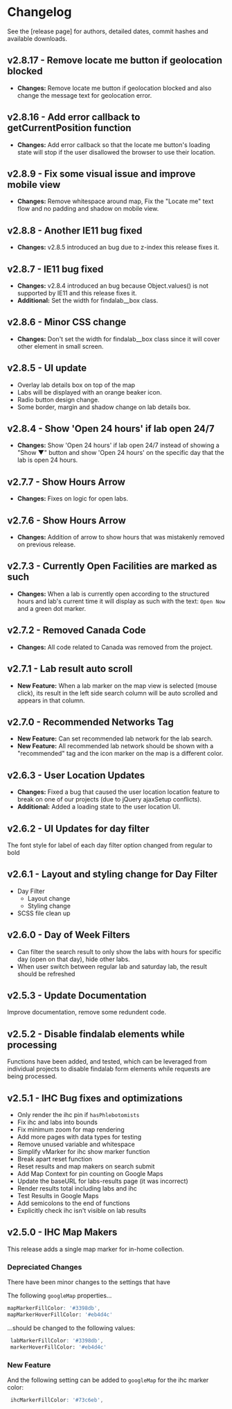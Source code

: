 # Changelog

See the [release page] for authors, detailed dates, commit hashes and available downloads.

## v2.8.17 - Remove locate me button if geolocation blocked

- **Changes:** Remove locate me button if geolocation blocked and also change the message text for geolocation error.

## v2.8.16 - Add error callback to getCurrentPosition function

- **Changes:** Add error callback so that the locate me button's loading state will stop if the user disallowed the
browser to use their location.

## v2.8.9 - Fix some visual issue and improve mobile view

- **Changes:** Remove whitespace around map, Fix the "Locate me" text flow and no padding and shadow on mobile view.

## v2.8.8 - Another IE11 bug fixed

- **Changes:** v2.8.5 introduced an bug due to z-index this release fixes it.

## v2.8.7 - IE11 bug fixed

- **Changes:** v2.8.4 introduced an bug because Object.values() is not supported by IE11 and this release fixes it.
- **Additional:** Set the width for findalab__box class.

## v2.8.6 - Minor CSS change

- **Changes:** Don't set the width for findalab__box class since it will cover other element in small screen.

## v2.8.5 - UI update

- Overlay lab details box on top of the map
- Labs will be displayed with an orange beaker icon.
- Radio button design change.
- Some border, margin and shadow change on lab details box.

## v2.8.4 - Show 'Open 24 hours' if lab open 24/7

- **Changes:** Show 'Open 24 hours' if lab open 24/7 instead of showing a "Show ▼" button and show 'Open 24 hours' on the specific day that the lab is open 24 hours.

## v2.7.7 - Show Hours Arrow

- **Changes:** Fixes on logic for open labs.

## v2.7.6 - Show Hours Arrow

- **Changes:** Addition of arrow to show hours that was mistakenly removed on previous release.

## v2.7.3 - Currently Open Facilities are marked as such

- **Changes:** When a lab is currently open according to the structured hours and lab's current time it will display as such with the text: `Open Now` and a green dot marker.

## v2.7.2 - Removed Canada Code

- **Changes:** All code related to Canada was removed from the project.

## v2.7.1 - Lab result auto scroll

- **New Feature:** When a lab marker on the map view is selected (mouse click), its result in the left side search column will be auto scrolled and appears in that column.

## v2.7.0 - Recommended Networks Tag

- **New Feature:** Can set recommended lab network for the lab search.
- **New Feature:** All recommended lab network should be shown with a "recommended" tag and the icon marker on the map is a different color.

## v2.6.3 - User Location Updates

- **Changes:** Fixed a bug that caused the user location location feature to break on one of our projects (due to jQuery ajaxSetup conflicts).
- **Additional:** Added a loading state to the user location UI.

## v2.6.2 - UI Updates for day filter

The font style for label of each day filter option changed from regular to bold

## v2.6.1 - Layout and styling change for Day Filter

* Day Filter
  * Layout change
  * Styling change
* SCSS file clean up

## v2.6.0 - Day of Week Filters

- Can filter the search result to only show the labs with hours for specific day (open on that day), hide other labs.
- When user switch between regular lab and saturday lab, the result should be refreshed

## v2.5.3 - Update Documentation

Improve documentation, remove some redundent code.

## v2.5.2 - Disable findalab elements while processing

Functions have been added, and tested, which can be leveraged from individual projects to disable findalab form elements while requests are being processed.

## v2.5.1 - IHC Bug fixes and optimizations

- Only render the ihc pin if `hasPhlebotomists`
- Fix ihc and labs into bounds
- Fix minimum zoom for map rendering
- Add more pages with data types for testing
- Remove unused variable and whitespace
- Simplify vMarker for ihc show marker function
- Break apart reset function
- Reset results and map makers on search submit
- Add Map Context for pin counting on Google Maps
- Update the baseURL for labs-results page (it was incorrect)
- Render results total including labs and ihc
- Test Results in Google Maps
- Add semicolons to the end of functions
- Explicitly check ihc isn't visible on lab results

## v2.5.0  - IHC Map Makers

This release adds a single map marker for in-home collection.

### Depreciated Changes

There have been minor changes to the settings that have

The following `googleMap` properties...

```scss
mapMarkerFillColor: '#3398db',
mapMarkerHoverFillColor: '#eb4d4c'
```

...should be changed to the following values:

```scss
 labMarkerFillColor: '#3398db',
 markerHoverFillColor: '#eb4d4c'
```

### New Feature

 And the following setting can be added to `googleMap` for the ihc marker color:

```scss
 ihcMarkerFillColor: '#73c6eb',
```
